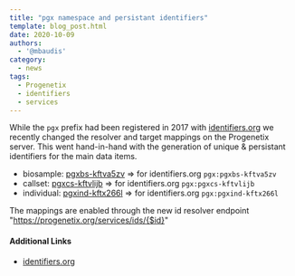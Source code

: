 ```yaml
---
title: "pgx namespace and persistant identifiers"
template: blog_post.html
date: 2020-10-09
authors:
  - '@mbaudis'
category:
  - news
tags:
  - Progenetix
  - identifiers
  - services
---
```


While the `pgx` prefix had been registered in 2017 with [identifiers.org](https://registry.identifiers.org/registry/pgx)
we recently changed the resolver and target mappings on the Progenetix server.
This went hand-in-hand with the generation of unique & persistant identifiers
for the main data items.

<!--more-->

* biosample: [pgxbs-kftva5zv](https://progenetix.org/services/ids/pgxbs-kftva5zv) => for identifiers.org `pgx:pgxbs-kftva5zv`
* callset: [pgxcs-kftvlijb](https://progenetix.org/services/ids/pgxcs-kftvlijb) => for identifiers.org `pgx:pgxcs-kftvlijb`
* individual: [pgxind-kftx266l](https://progenetix.org/services/ids/pgxind-kftx266l) => for identifiers.org `pgx:pgxind-kftx266l`

The mappings are enabled through the new id resolver endpoint "https://progenetix.org/services/ids/{$id}"

#### Additional Links

* [identifiers.org](https://registry.identifiers.org/registry/pgx)
